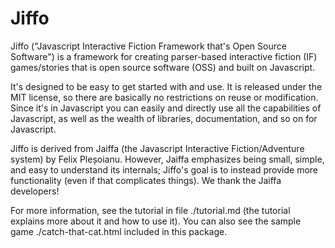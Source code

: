 Jiffo
======

Jiffo ("Javascript Interactive Fiction Framework
that's Open Source Software") is a framework for
creating parser-based interactive fiction (IF) games/stories
that is open source software (OSS) and built on Javascript.

It's designed to be easy to get started with and use.
It is released under the MIT license, so there are basically no
restrictions on reuse or modification.
Since it's in Javascript you can easily and directly use all the
capabilities of Javascript, as well as the wealth of libraries,
documentation, and so on for Javascript.

Jiffo is derived from Jaiffa
(the Javascript Interactive Fiction/Adventure system) by
Felix Ple&#537;oianu.
However, Jaiffa emphasizes being small, simple, and easy to understand
its internals; Jiffo's goal is to instead provide more functionality
(even if that complicates things).
We thank the Jaiffa developers!

For more information, see the tutorial in file ./tutorial.md
(the tutorial explains more about it and how to use it).
You can also see the sample game ./catch-that-cat.html included in this package.

